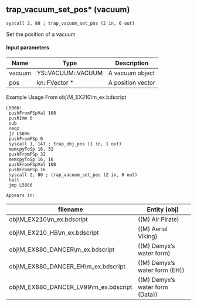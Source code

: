 ## trap_vacuum_set_pos* (vacuum)

`syscall 2, 80 ; trap_vacuum_set_pos (2 in, 0 out)`

Set the position of a vacuum

#### Input parameters
| Name | Type | Description
|------|------|------------
| vacuum   | YS::VACUUM::VACUUM   | A vacuum object
| pos   | kn::FVector *   | A position vector


Example Usage From obj\M_EX210\m_ex.bdscript
```plaintext
L5866:
 pushFromFSpVal 108
 pushImm 0
 sub 
 neqz 
 jz L5896
 pushFromFSp 0
 syscall 1, 147 ; trap_obj_pos (1 in, 1 out)
 memcpyToSp 16, 32
 pushFromPSp 32
 memcpyToSp 16, 16
 pushFromFSpVal 108
 pushFromPSp 16
 syscall 2, 80 ; trap_vacuum_set_pos (2 in, 0 out)
 halt 
 jmp L5866
```





	Appears in:
| filename | Entity (obj)
|----------|-------------
| obj\M_EX210\m_ex.bdscript       | ((M) Air Pirate)          
| obj\M_EX210_HB\m_ex.bdscript       | ((M) Aerial Viking)          
| obj\M_EX880_DANCER\m_ex.bdscript       | ((M) Demyx’s water form)          
| obj\M_EX880_DANCER_EH\m_ex.bdscript       | ((M) Demyx’s water form (EH))          
| obj\M_EX880_DANCER_LV99\m_ex.bdscript       | ((M) Demyx’s water form (Data))          



